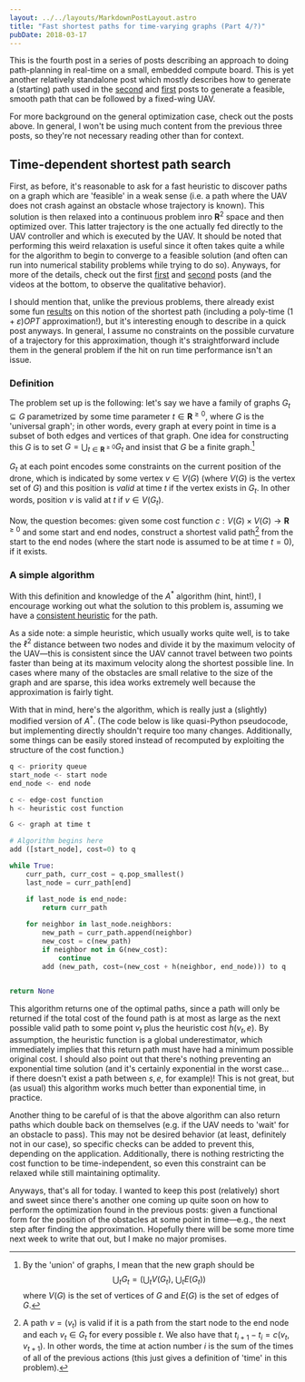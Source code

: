 ```yaml
---
layout: ../../layouts/MarkdownPostLayout.astro
title: "Fast shortest paths for time-varying graphs (Part 4/?)"
pubDate: 2018-03-17
---
```


This is the fourth post in a series of posts describing an approach to doing path-planning in real-time on a small, embedded compute board. This is yet another relatively standalone post which mostly describes how to generate a (starting) path used in the [second](/path-optimization-thoughts2.html) and [first](/path-optimization-thoughts.html) posts to generate a feasible, smooth path that can be followed by a fixed-wing UAV.

For more background on the general optimization case, check out the posts above. In general, I won't be using much content from the previous three posts, so they're not necessary reading other than for context.

## Time-dependent shortest path search

First, as before, it's reasonable to ask for a fast heuristic to discover paths on a graph which are 'feasible' in a weak sense (i.e. a path where the UAV does not crash against an obstacle whose trajectory is known). This solution is then relaxed into a continuous problem inro $\mathbf{R}^2$ space and then optimized over. This latter trajectory is the one actually fed directly to the UAV controller and which is executed by the UAV. It should be noted that performing this weird relaxation is useful since it often takes quite a while for the algorithm to begin to converge to a feasible solution (and often can run into numerical stability problems while trying to do so). Anyways, for more of the details, check out the first [first](/path-optimization-thoughts.html) and [second](/path-optimization-thoughts2.html) posts (and the videos at the bottom, to observe the qualitative behavior).


I should mention that, unlike the previous problems, there already exist some fun [results](https://www.cs.ucsb.edu/~suri/psdir/soda11.pdf) on this notion of the shortest path (including a poly-time $(1+\varepsilon)OPT$ approximation!), but it's interesting enough to describe in a quick post anyways. In general, I assume no constraints on the possible curvature of a trajectory for this approximation, though it's straightforward include them in the general problem if the hit on run time performance isn't an issue.

### Definition

The problem set up is the following: let's say we have a family of graphs $G_t\subseteq G$ parametrized by some time parameter $t\in \mathbf{R}^{\ge 0}$, where $G$ is the 'universal graph'; in other words, every graph at every point in time is a subset of both edges and vertices of that graph. One idea for constructing this $G$ is to set $G = \bigcup_{t\in \mathbf{R}^{\ge 0}} G_t$ and insist that $G$ be a finite graph.[^uniongraphs]

$G_t$ at each point encodes some constraints on the current position of the drone, which is indicated by some vertex $v\in V(G)$ (where $V(G)$ is the vertex set of $G$) and this position is *valid* at time $t$ if the vertex exists in $G_t$. In other words, position $v$ is valid at $t$ if $v\in V(G_t)$.

Now, the question becomes: given some cost function $c: V(G)\times V(G) \to \mathbf{R}^{\ge 0}$ and some start and end nodes, construct a shortest valid path[^validpath] from the start to the end nodes (where the start node is assumed to be at time $t=0$), if it exists.

### A simple algorithm
With this definition and knowledge of the $A^*$ algorithm (hint, hint!), I encourage working out what the solution to this problem is, assuming we have a [consistent heuristic](https://en.wikipedia.org/wiki/Consistent_heuristic) for the path.

As a side note: a simple heuristic, which usually works quite well, is to take the $\ell^2$ distance between two nodes and divide it by the maximum velocity of the UAV—this is consistent since the UAV cannot travel between two points faster than being at its maximum velocity along the shortest possible line. In cases where many of the obstacles are small relative to the size of the graph and are sparse, this idea works extremely well because the approximation is fairly tight.

With that in mind, here's the algorithm, which is really just a (slightly) modified version of $A^*$. (The code below is like quasi-Python pseudocode, but implementing directly shouldn't require too many changes. Additionally, some things can be easily stored instead of recomputed by exploiting the structure of the cost function.)

```python
q <- priority queue
start_node <- start node
end_node <- end node

c <- edge-cost function
h <- heuristic cost function

G <- graph at time t

# Algorithm begins here
add ([start_node], cost=0) to q

while True:
    curr_path, curr_cost = q.pop_smallest()
    last_node = curr_path[end]

    if last_node is end_node:
        return curr_path
    
    for neighbor in last_node.neighbors:
        new_path = curr_path.append(neighbor)
        new_cost = c(new_path)
        if neighbor not in G(new_cost):
            continue
        add (new_path, cost=(new_cost + h(neighbor, end_node))) to q
    

return None
```


This algorithm returns one of the optimal paths, since a path will only be returned if the total cost of the found path is at most as large as the next possible valid path to some point $v_t$ plus the heuristic cost $h(v_t, e)$. By assumption, the heuristic function is a global underestimator, which immediately implies that this return path must have had a minimum possible original cost. I should also point out that there's nothing preventing an exponential time solution (and it's certainly exponential in the worst case... if there doesn't exist a path between $s, e$, for example)! This is not great, but (as usual) this algorithm works much better than exponential time, in practice.

Another thing to be careful of is that the above algorithm can also return paths which double back on themselves (e.g. if the UAV needs to 'wait' for an obstacle to pass). This may not be desired behavior (at least, definitely not in our case), so specific checks can be added to prevent this, depending on the application. Additionally, there is nothing restricting the cost function to be time-independent, so even this constraint can be relaxed while still maintaining optimality.

Anyways, that's all for today. I wanted to keep this post (relatively) short and sweet since there's another one coming up quite soon on how to perform the optimization found in the previous posts: given a functional form for the position of the obstacles at some point in time—e.g., the next step after finding the approximation. Hopefully there will be some more time next week to write that out, but I make no major promises.

[^uniongraphs]: By the 'union' of graphs, I mean that the new graph should be $$ \bigcup_{t} G_t = \left(\bigcup_{t} V(G_t), ~ \bigcup_t E(G_t)\right) $$ where $V(G)$ is the set of vertices of $G$ and $E(G)$ is the set of edges of $G$.

[^validpath]: A path $v = (v_t)$ is valid if it is a path from the start node to the end node and each $v_t \in G_t$ for every possible $t$. We also have that $t_{i+1} - t_i = c(v_{t}, v_{t+1})$. In other words, the time at action number $i$ is the sum of the times of all of the previous actions (this just gives a definition of 'time' in this problem).
